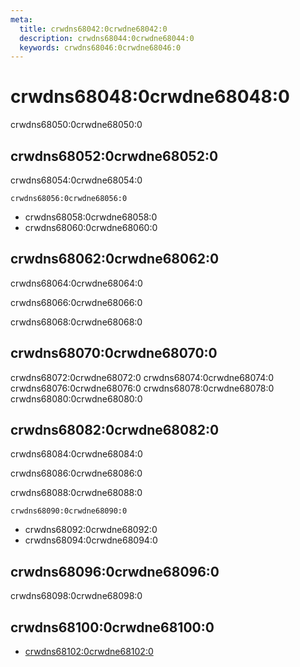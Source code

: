 ```yaml
---
meta:
  title: crwdns68042:0crwdne68042:0
  description: crwdns68044:0crwdne68044:0
  keywords: crwdns68046:0crwdne68046:0
---
```


# crwdns68048:0crwdne68048:0

crwdns68050:0crwdne68050:0

<entry-ad />

## crwdns68052:0crwdne68052:0

crwdns68054:0crwdne68054:0

`crwdns68056:0crwdne68056:0`

- crwdns68058:0crwdne68058:0
- crwdns68060:0crwdne68060:0

## crwdns68062:0crwdne68062:0

crwdns68064:0crwdne68064:0

  crwdns68066:0crwdne68066:0

  crwdns68068:0crwdne68068:0

## crwdns68070:0crwdne68070:0

crwdns68072:0crwdne68072:0
<alert type="success">crwdns68074:0crwdne68074:0</alert>
<alert type="info">crwdns68076:0crwdne68076:0</alert>
<alert type="warning">crwdns68078:0crwdne68078:0</alert>
<alert type="error">crwdns68080:0crwdne68080:0</alert>

## crwdns68082:0crwdne68082:0

crwdns68084:0crwdne68084:0

  crwdns68086:0crwdne68086:0

  crwdns68088:0crwdne68088:0

  `crwdns68090:0crwdne68090:0`

- crwdns68092:0crwdne68092:0
- crwdns68094:0crwdne68094:0

## crwdns68096:0crwdne68096:0

crwdns68098:0crwdne68098:0

## crwdns68100:0crwdne68100:0

- [crwdns68102:0crwdne68102:0]()

<backmatter />
